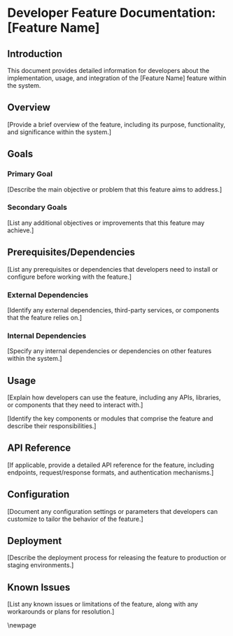# Developer Feature Documentation: [Feature Name]

## Introduction
This document provides detailed information for developers about the implementation, usage, and integration of the [Feature Name] feature within the system.

## Overview
[Provide a brief overview of the feature, including its purpose, functionality, and significance within the system.]

## Goals
### Primary Goal
[Describe the main objective or problem that this feature aims to address.]
### Secondary Goals
[List any additional objectives or improvements that this feature may achieve.]

## Prerequisites/Dependencies
[List any prerequisites or dependencies that developers need to install or configure before working with the feature.]
### External Dependencies
[Identify any external dependencies, third-party services, or components that the feature relies on.]
### Internal Dependencies
[Specify any internal dependencies or dependencies on other features within the system.]

## Usage
[Explain how developers can use the feature, including any APIs, libraries, or components that they need to interact with.]

[Identify the key components or modules that comprise the feature and describe their responsibilities.]

## API Reference
[If applicable, provide a detailed API reference for the feature, including endpoints, request/response formats, and authentication mechanisms.]

## Configuration
[Document any configuration settings or parameters that developers can customize to tailor the behavior of the feature.]

## Deployment
[Describe the deployment process for releasing the feature to production or staging environments.]

## Known Issues
[List any known issues or limitations of the feature, along with any workarounds or plans for resolution.]

<!-- Leave the rest of this page blank -->
\newpage